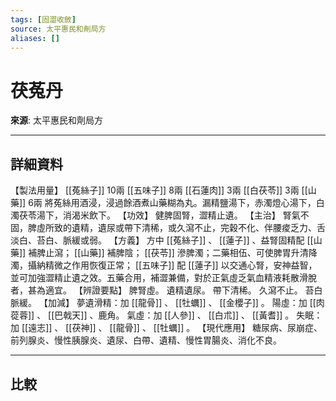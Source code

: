 ```yaml
---
tags: [固澀收斂]
source: 太平惠民和劑局方
aliases: []
---
```


# 茯菟丹

**來源**: 太平惠民和劑局方  

---

## 詳細資料
【製法用量】 [[菟絲子]] 10兩 [[五味子]] 8兩 [[石蓮肉]] 3兩 [[白茯苓]] 3兩 [[山藥]] 6兩
將菟絲用酒浸，浸過餘酒煮山藥糊為丸。漏精鹽湯下，赤濁燈心湯下，白濁茯苓湯下，消渴米飲下。
【功效】
健脾固腎，澀精止遺。
【主治】
腎氣不固，脾虛所致的遺精，遺尿或帶下清稀，或久瀉不止，完穀不化、伴腰痠乏力、舌淡白、苔白、脈緩或弱。
【方義】
方中 [[菟絲子]] 、 [[蓮子]] 、益腎固精配 [[山藥]] 補脾止瀉； [[山藥]] 補脾陰； [[茯苓]] 滲脾濁；二藥相伍、可使脾胃升清降濁，攝納精微之作用恢復正常； [[五味子]] 配 [[蓮子]] 以交通心腎，安神益智，並可加強澀精止遺之效。五藥合用，補澀兼備，對於正氣虛乏氣血精液耗散滑脫者，甚為適宜。
【辨證要點】
脾腎虛。
遺精遺尿。
帶下清稀。
久瀉不止。
苔白脈緩。
【加減】
夢遺滑精：加 [[龍骨]] 、 [[牡蠣]] 、 [[金櫻子]] 。
陽虛：加 [[肉蓯蓉]] 、 [[巴戟天]] 、鹿角。
氣虛：加 [[人參]] 、 [[白朮]] 、 [[黃耆]] 。
失眠：加 [[遠志]] 、 [[茯神]] 、 [[龍骨]] 、 [[牡蠣]] 。
【現代應用】
糖尿病、尿崩症、前列腺炎、慢性胰腺炎、遺尿、白帶、遺精、慢性胃腸炎、消化不良。

---

## 比較
